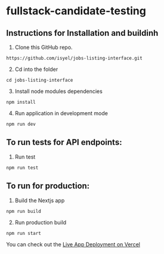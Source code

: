 # fullstack-candidate-testing

## Instructions for Installation and buildinh

1. Clone this GitHub repo.

```
https://github.com/isyel/jobs-listing-interface.git
```

2. Cd into the folder

```
cd jobs-listing-interface
```

3. Install node modules dependencies

```
npm install
```

4. Run application in development mode

```
npm run dev
```

## To run tests for API endpoints:

1. Run test

```
npm run test
```

## To run for production:

1. Build the Nextjs app

```
npm run build
```

2. Run production build

```
npm run start
```

You can check out the [Live App Deployment on Vercel](https://jobs-listing-interface.vercel.app/)
